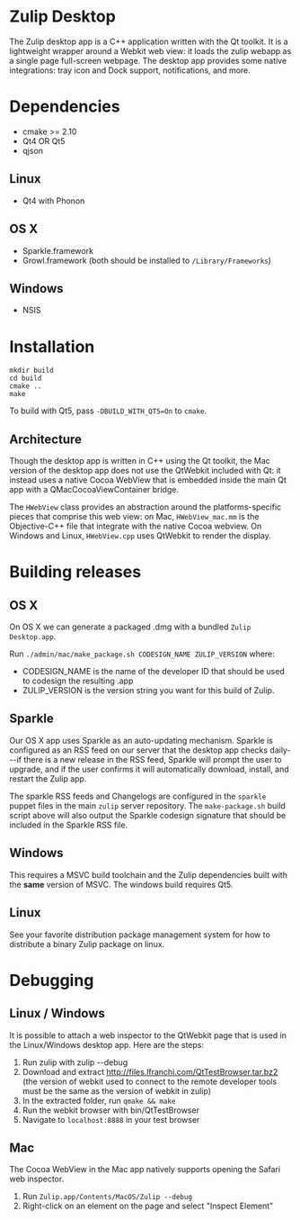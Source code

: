 # Zulip Desktop

The Zulip desktop app is a C++ application written with the Qt toolkit. It is a lightweight wrapper around a Webkit web view: it loads the zulip webapp as a single page full-screen webpage. The desktop app provides some native integrations: tray icon and Dock support, notifications, and more.

# Dependencies

* cmake >= 2.10
* Qt4 OR Qt5
* qjson

## Linux

* Qt4 with Phonon

## OS X

* Sparkle.framework
* Growl.framework (both should be installed to `/Library/Frameworks`)

## Windows

* NSIS

# Installation

```
mkdir build
cd build
cmake ..
make
```

To build with Qt5, pass `-DBUILD_WITH_QT5=On` to `cmake`.

## Architecture

Though the desktop app is written in C++ using the Qt toolkit, the Mac version of the desktop app does not use the QtWebkit included with Qt: it instead uses a native Cocoa WebView that is embedded inside the main Qt app with a QMacCocoaViewContainer bridge.

The `HWebView` class provides an abstraction around the platforms-specific pieces that comprise this web view: on Mac, `HWebView_mac.mm` is the Objective-C++ file that integrate with the native Cocoa webview. On Windows and Linux, `HWebView.cpp` uses QtWebkit to render the display.

# Building releases

## OS X

On OS X we can generate a packaged .dmg with a bundled `Zulip Desktop.app`.

Run `./admin/mac/make_package.sh CODESIGN_NAME ZULIP_VERSION` where:

* CODESIGN_NAME is the name of the developer ID that should be used to codesign the resulting .app
* ZULIP_VERSION is the version
string you want for this build of Zulip.

## Sparkle

Our OS X app uses Sparkle as an auto-updating mechanism. Sparkle is configured as an RSS feed on our server that the desktop app checks daily---if there is a new release in the RSS feed, Sparkle will prompt the user to upgrade, and if the user confirms it will automatically download, install, and restart the Zulip app.

The sparkle RSS feeds and Changelogs are configured in the `sparkle` puppet files in the main `zulip` server repository. The `make-package.sh` build script above will also output the Sparkle codesign signature that should be included in the Sparkle RSS file.

## Windows

This requires a MSVC build toolchain and the Zulip dependencies built with the **same** version of MSVC. The windows build requires Qt5.

## Linux

See your favorite distribution package management system for how to distribute a binary Zulip package on linux.

# Debugging

## Linux / Windows

It is possible to attach a web inspector to the QtWebkit page that is used in the Linux/Windows desktop app. Here are the steps:

1. Run zulip with zulip --debug
2. Download and extract http://files.lfranchi.com/QtTestBrowser.tar.bz2 (the version of webkit used to connect to the remote developer tools must be the same as the version of webkit in zulip)
3. In the extracted folder, run `qmake && make`
4. Run the webkit browser with bin/QtTestBrowser
5. Navigate to `localhost:8888` in your test browser

## Mac

The Cocoa WebView in the Mac app natively supports opening the Safari web inspector.

1. Run `Zulip.app/Contents/MacOS/Zulip --debug`
2. Right-click on an element on the page and select "Inspect Element"